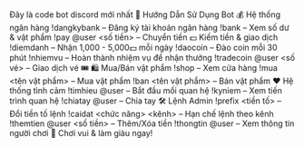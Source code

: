 Đây là code bot discord mới nhất 
📜 Hướng Dẫn Sử Dụng Bot
💰 Hệ thống ngân hàng
!dangkybank – Đăng ký tài khoản ngân hàng
!bank – Xem số dư & vật phẩm
!pay @user <số tiền> – Chuyển tiền
💵 Kiếm tiền & giao dịch
!diemdanh – Nhận 1,000 - 5,000💵 mỗi ngày
!daocoin – Đào coin mỗi 30 phút
!nhiemvu – Hoàn thành nhiệm vụ để nhận thưởng
!tradecoin @user <số vé> – Giao dịch vé 🎟️
🛍️ Mua/Bán vật phẩm
!shop – Xem cửa hàng
!mua <tên vật phẩm> – Mua vật phẩm
!ban <tên vật phẩm> – Bán vật phẩm
❤️ Hệ thống tình cảm
!timhieu @user – Bắt đầu mối quan hệ
!kyniem – Xem tiến trình quan hệ
!chiatay @user – Chia tay
🛠️ Lệnh Admin
!prefix <tiền tố> – Đổi tiền tố lệnh
!caidat <chức năng> <kênh> – Hạn chế lệnh theo kênh
!themtien @user <số tiền> – Thêm/Xóa tiền
!thongtin @user – Xem thông tin người chơi
🚀 Chơi vui & làm giàu ngay!
